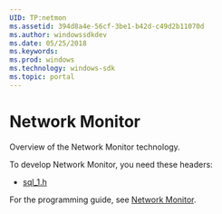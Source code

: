 ```yaml
---
UID: TP:netmon
ms.assetid: 394d8a4e-56cf-3be1-b42d-c49d2b11070d
ms.author: windowssdkdev
ms.date: 05/25/2018
ms.keywords: 
ms.prod: windows
ms.technology: windows-sdk
ms.topic: portal
---
```


# Network Monitor



Overview of the Network Monitor technology.

To develop Network Monitor, you need these headers:

 * [sql_1.h](..\sql_1\index.md)

For the programming guide, see [Network Monitor](/windows/desktop/netmon).

